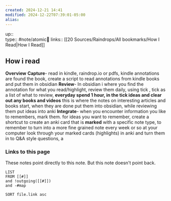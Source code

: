 ```yaml
---
created: 2024-12-21 14:41
modified: 2024-12-22T07:39:01-05:00
alias: 
---
```

up::  
type:: #note/atomic🌳 
links:: [[20 Sources/Raindrops/All bookmarks/How I Read|How I Read]]
## How i read

**Overview**
**Capture**- read in kindle, raindrop.io or pdfs, 
	kindle annotations are found the book, create a script to read annotations from kindle books and put them in obsidian
**Review**- In obsidian i where you find the annotation for what you read/highlight, review them daily, using tick , tick as a list of what to review, **everyday spend 1 hour, in the tick ideas and clear out any books and videos**  this is where the notes on interesting articles and books start, when they are done put them into obsidian, while reviewing them put ideas into anki
**Integrate**- when you encounter information you like to remembers, mark them.  for ideas you want to remember, create a shortcut to create an anki card that is **marked** with a specific note type, to remember to turn into a more fine grained note
	every week or so at your computer look through your marked cards (highlights) in anki and turn them in to Q&A style questions, a
### Links to this page
These notes point directly to this note. But this note doesn't point back.
```dataview
LIST
FROM [[#]]
and !outgoing([[#]])
and -#map

SORT file.link asc
```



